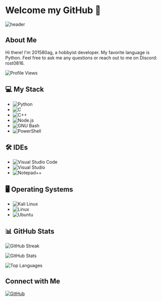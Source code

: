 # Welcome my GitHub 👋

![header](https://capsule-render.vercel.app/api?type=waving&color=0:EEFF00,100:a82da8&height=300&section=header&text=WELCOME&fontSize=40)

## About Me
Hi there! I'm 201580ag, a hobbyist developer.
My favorite language is Python.
Feel free to ask me any questions or reach out to me on Discord: rost0816.

![Profile Views](https://komarev.com/ghpvc/?username=201580ag)

## 💻 My Stack
- <img alt="Python" src="https://img.shields.io/badge/Python-3776AB.svg?&style=for-the-badge&logo=Python&logoColor=white"/>
- <img alt="C" src="https://img.shields.io/badge/C-8B9CC.svg?&style=for-the-badge&logo=C&logoColor=white"/>
- <img alt="C++" src="https://img.shields.io/badge/C++-00599C.svg?&style=for-the-badge&logo=c++&logoColor=white"/>
- <img alt="Node.js" src="https://img.shields.io/badge/Node.js-339933.svg?&style=for-the-badge&logo=Node.js&logoColor=black"/>
- <img alt="GNU Bash" src="https://img.shields.io/badge/GNU Bash-4EAA25.svg?&style=for-the-badge&logo=GNU Bash&logoColor=black"/>
- <img alt="PowerShell" src="https://img.shields.io/badge/PowerShell-5391FE.svg?&style=for-the-badge&logo=PowerShell&logoColor=black"/>

## 🛠️ IDEs
- <img alt="Visual Studio Code" src="https://img.shields.io/badge/Visual Studio Code-007ACC.svg?&style=for-the-badge&logo=Visual Studio Code&logoColor=white"/> 
- <img alt="Visual Studio" src="https://img.shields.io/badge/Visual Studio-5C2D91.svg?&style=for-the-badge&logo=Visual Studio&logoColor=white"/>
- <img alt="Notepad++" src="https://img.shields.io/badge/Notepad++-90E59A.svg?&style=for-the-badge&logo=Notepad++&logoColor=white"/>

## 🖥️ Operating Systems
- <img alt="Kali Linux" src="https://img.shields.io/badge/Kali Linux-557C94.svg?&style=for-the-badge&logo=Kali Linux&logoColor=white"/>
- <img alt="Linux" src="https://img.shields.io/badge/Linux-FCC624.svg?&style=for-the-badge&logo=Linux&logoColor=white"/>
- <img alt="Ubuntu" src="https://img.shields.io/badge/Ubuntu-E95420.svg?&style=for-the-badge&logo=Ubuntu&logoColor=black"/>

## 📊 GitHub Stats
![GitHub Streak](https://streak-stats.demolab.com?user=201580ag&theme=yellowdark&date_format=%5BY.%5Dn.j)

![GitHub Stats](https://github-readme-stats-henna-omega-51.vercel.app/api?username=201580ag&show_icons=true&theme=great-gatsby)

![Top Languages](https://github-readme-stats-henna-omega-51.vercel.app/api/top-langs/?username=201580ag&layout=compact&hide=jupyter%20notebook&theme=great-gatsby)

## Connect with Me
<a href="https://github.com/201580ag"><img alt="GitHub" src="https://img.shields.io/badge/GitHub-181717.svg?&style=for-the-badge&logo=GitHub&logoColor=white"/></a>
